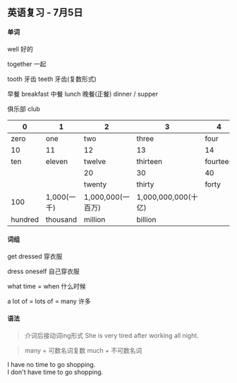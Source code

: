 ## 英语复习 - 7月5日

#### 单词

well 好的

together 一起

tooth 牙齿
teeth 牙齿(复数形式)

早餐 breakfast
中餐 lunch
晚餐(正餐) dinner / supper

俱乐部 club

| 0       | 1           | 2                 | 3                   | 4        | 5       | 6       | 7         | 8        | 9        |
| ------- | ----------- | ----------------- | ------------------- | -------- | ------- | ------- | --------- | -------- | -------- |
| zero    | one         | two               | three               | four     | five    | six     | seven     | eight    | nine     |
| 10      | 11          | 12                | 13                  | 14       | 15      | 16      | 17        | 18       | 19       |
| ten     | eleven      | twelve            | thirteen            | fourteen | fifteen | sixteen | seventeen | eighteen | nineteen |
|         |             | 20                | 30                  | 40       | 50      | 60      | 70        | 80       | 90       |
|         |             | twenty            | thirty              | forty    | fifty   | sixty   | seventy   | eighty   | ninety   |
| 100     | 1,000(一千) | 1,000,000(一百万) | 1,000,000,000(十亿) |          |         |         |           |          |          |
| hundred | thousand    | million           | billion             |          |         |         |           |          |          |





#### 词组

get dressed 穿衣服

dress oneself 自己穿衣服

what time = when 什么时候

a lot of = lots of = many 许多



#### 语法

> 介词后接动词ing形式
> She is very tired after working all night.

> many + 可数名词复数
> much + 不可数名词

I have no time to go shopping.  
I don't have time to go shopping.